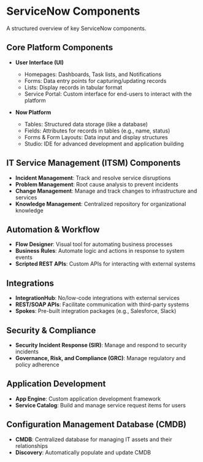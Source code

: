 # ServiceNow Components

A structured overview of key ServiceNow components.

## Core Platform Components
- **User Interface (UI)**
  - Homepages: Dashboards, Task lists, and Notifications
  - Forms: Data entry points for capturing/updating records
  - Lists: Display records in tabular format
  - Service Portal: Custom interface for end-users to interact with the platform

- **Now Platform**
  - Tables: Structured data storage (like a database)
  - Fields: Attributes for records in tables (e.g., name, status)
  - Forms & Form Layouts: Data input and display structures
  - Studio: IDE for advanced development and application building

## IT Service Management (ITSM) Components
- **Incident Management**: Track and resolve service disruptions
- **Problem Management**: Root cause analysis to prevent incidents
- **Change Management**: Manage and track changes to infrastructure and services
- **Knowledge Management**: Centralized repository for organizational knowledge

## Automation & Workflow
- **Flow Designer**: Visual tool for automating business processes
- **Business Rules**: Automate logic and actions in response to system events
- **Scripted REST APIs**: Custom APIs for interacting with external systems

## Integrations
- **IntegrationHub**: No/low-code integrations with external services
- **REST/SOAP APIs**: Facilitate communication with third-party systems
- **Spokes**: Pre-built integration packages (e.g., Salesforce, Slack)

## Security & Compliance
- **Security Incident Response (SIR)**: Manage and respond to security incidents
- **Governance, Risk, and Compliance (GRC)**: Manage regulatory and policy adherence

## Application Development
- **App Engine**: Custom application development framework
- **Service Catalog**: Build and manage service request items for users

## Configuration Management Database (CMDB)
- **CMDB**: Centralized database for managing IT assets and their relationships
- **Discovery**: Automatically populate and update CMDB

